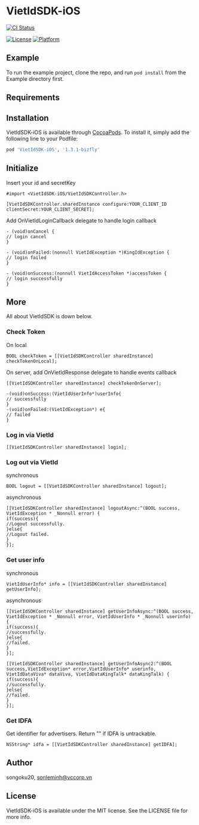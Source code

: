 # VietIdSDK-iOS

[![CI Status](https://img.shields.io/travis/songoku20/VietIdSDK-iOS.svg?style=flat)](https://travis-ci.org/songoku20/VietIdSDK-iOS)
<!--[![Version](https://img.shields.io/cocoapods/v/VietIdSDK-iOS.svg?style=flat)](https://cocoapods.org/pods/VietIdSDK-iOS)-->
[![License](https://img.shields.io/cocoapods/l/VietIdSDK-iOS.svg?style=flat)](https://cocoapods.org/pods/VietIdSDK-iOS)
[![Platform](https://img.shields.io/cocoapods/p/VietIdSDK-iOS.svg?style=flat)](https://cocoapods.org/pods/VietIdSDK-iOS)

## Example

To run the example project, clone the repo, and run `pod install` from the Example directory first.

## Requirements

## Installation

VietIdSDK-iOS is available through [CocoaPods](https://cocoapods.org). To install
it, simply add the following line to your Podfile:

```ruby
pod 'VietIdSDK-iOS', '1.3.1-bizfly'
```

## Initialize

Insert your id and secretKey

```objc
#import <VietIdSDK-iOS/VietIdSDKController.h>

[VietIdSDKController.sharedInstance configure:YOUR_CLIENT_ID clientSecret:YOUR_CLIENT_SECRET];
```

Add OnVietIdLoginCallback delegate to handle login callback

```objc
- (void)onCancel {
// login cancel
}

- (void)onFailed:(nonnull VietIdException *)KingIdException {
// login failed
}

- (void)onSuccess:(nonnull VietIdAccessToken *)accessToken {
// login successfully
}
```

## More

All about VietIdSDK is down below.

### Check Token

On local

```objc
BOOL checkToken = [[VietIdSDKController sharedInstance] checkTokenOnLocal];
```

On server, add OnVietIdResponse delegate to handle events callback

```objc
[[VietIdSDKController sharedInstance] checkTokenOnServer];

-(void)onSuccess:(VietIdUserInfo*)userInfo{
// successfully
}
-(void)onFailed:(VietIdException*) e{
// failed
}
```

### Log in via VietId

```objc
[[VietIdSDKController sharedInstance] login];
```

### Log out via VietId

synchronous

```objc
BOOL logout = [[VietIdSDKController sharedInstance] logout];
```

asynchronous

```objc
[[VietIdSDKController sharedInstance] logoutAsync:^(BOOL success, VietIdException * _Nonnull error) {
if(success){
//Logout successfully.
}else{
//Logout failed.
}
}];
```

### Get user info

synchronous

```objc
VietIdUserInfo* info = [[VietIdSDKController sharedInstance] getUserInfo];
```

asynchronous

```objc
[[VietIdSDKController sharedInstance] getUserInfoAsync:^(BOOL success, VietIdException * _Nonnull error, VietIdUserInfo * _Nonnull userinfo) {
if(success){
//successfully.
}else{
//failed.
}
}];
```

```objc
[[VietIdSDKController sharedInstance] getUserInfoAsync2:^(BOOL  success,VietIdException* error,VietIdUserInfo* userinfo, VietIdDataViva* dataViva, VietIdDataKingTalk* dataKingTalk) {
if(success){
//successfully.
}else{
//failed.
}
}];
```

### Get IDFA

Get identifier for advertisers. Return "" if IDFA is untrackable.

```objc
NSString* idfa = [[VietIdSDKController sharedInstance] getIDFA];
```

## Author

songoku20, sonleminh@vccorp.vn

## License

VietIdSDK-iOS is available under the MIT license. See the LICENSE file for more info.
